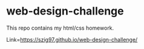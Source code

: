 # web-design-challenge
This repo contains my html/css homework.

Link=https://szig97.github.io/web-design-challenge/
